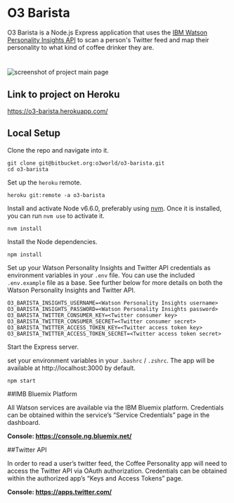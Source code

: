 # O3 Barista

O3 Barista is a Node.js Express application that uses the [IBM Watson Personality Insights API](https://www.ibm.com/watson/developercloud/personality-insights.html) to scan a person's Twitter feed and map their personality to what kind of coffee drinker they are.

#
![screenshot of project main page](images/demo-screenshot.jpg)

## Link to project on Heroku

https://o3-barista.herokuapp.com/

## Local Setup

Clone the repo and navigate into it.

```
git clone git@bitbucket.org:o3world/o3-barista.git
cd o3-barista
```

Set up the `heroku` remote.

```
heroku git:remote -a o3-barista
```

Install and activate Node v6.6.0, preferably using [nvm](https://github.com/creationix/nvm). Once it is installed, you can run `nvm use` to activate it.

```
nvm install
```

Install the Node dependencies.

```
npm install
```

Set up your Watson Personality Insights and Twitter API credentials as environment variables in your `.env` file. You can use the included `.env.example` file as a base. See further below for more details on both the Watson Personality Insights and Twitter API.

````
O3_BARISTA_INSIGHTS_USERNAME=<Watson Personality Insights username>
O3_BARISTA_INSIGHTS_PASSWORD=<Watson Personality Insights password>
O3_BARISTA_TWITTER_CONSUMER_KEY=<Twitter consumer key>
O3_BARISTA_TWITTER_CONSUMER_SECRET=<Twitter consumer secret>
O3_BARISTA_TWITTER_ACCESS_TOKEN_KEY=<Twitter access token key>
O3_BARISTA_TWITTER_ACCESS_TOKEN_SECRET=<Twitter access token secret>
````

Start the Express server.

set your environment variables in your `.bashrc` / `.zshrc`. The app will be available at http://localhost:3000 by default.

```
npm start
```
##IMB Bluemix Platform

All Watson services are available via the IBM Bluemix platform. Credentials can be obtained within the service’s “Service Credentials” page in the dashboard.

**Console: https://console.ng.bluemix.net/**

##Twitter API

In order to read a user’s twitter feed, the Coffee Personality app will need to access the Twitter API via OAuth authorization. Credentials can be obtained within the authorized app’s “Keys and Access Tokens” page.

**Console: https://apps.twitter.com/**
